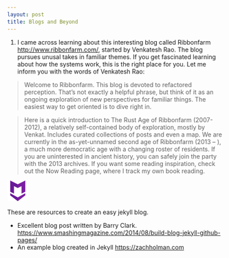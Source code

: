 ```yaml
---
layout: post
title: Blogs and Beyond
---
```


1. I came across learning about this interesting blog called Ribbonfarm <http://www.ribbonfarm.com/>, started by Venkatesh Rao. The blog pursues unusal takes in familiar themes. If you get fascinated learning about how the systems work, this is the right place for you. Let me inform you with the words of Venkatesh Rao: 


> Welcome to Ribbonfarm. This blog is devoted to refactored perception. That’s not exactly a helpful phrase, but think of it as an ongoing exploration of new perspectives for familiar things. The easiest way to get oriented is to dive right in.

> Here is a quick introduction to The Rust Age of Ribbonfarm (2007-2012), a relatively self-contained body of exploration,  mostly by Venkat. Includes curated collections of posts and even a map.
We are currently in the as-yet-unnamed second age of Ribbonfarm (2013 – ), a much more democratic age with a changing roster of residents. If you are uninterested in ancient history, you can safely join the party with the 2013 archives.
If you want some reading inspiration, check out the Now Reading page, where I track my own book reading.

![alt text](https://github.com/adam-p/markdown-here/raw/master/src/common/images/icon48.png "random image to see how image wroks in markdown")

These are resources to create an easy jekyll blog. 

* Excellent blog post written by Barry Clark. <https://www.smashingmagazine.com/2014/08/build-blog-jekyll-github-pages/> 
* An example blog created in Jekyll  <https://zachholman.com> 

 





